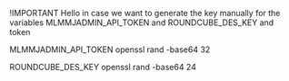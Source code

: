 
!IMPORTANT
Hello in case we want to generate the key manually for the variables MLMMJADMIN_API_TOKEN and ROUNDCUBE_DES_KEY and token

MLMMJADMIN_API_TOKEN
openssl rand -base64 32

ROUNDCUBE_DES_KEY
openssl rand -base64 24
